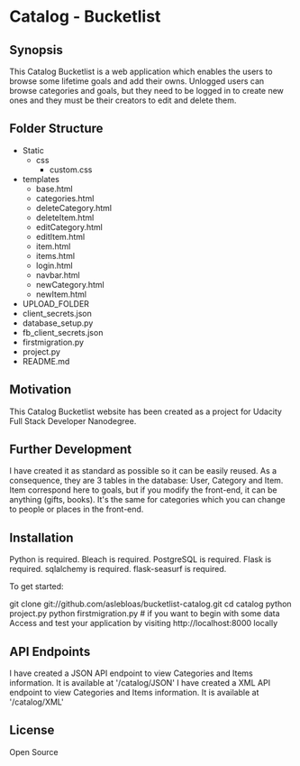 # Catalog - Bucketlist
## Synopsis

This Catalog Bucketlist is a web application which enables the users to browse some lifetime goals and add their owns.
Unlogged users can browse categories and goals, but they need to be logged in to create new ones and they must be their creators to edit and delete them.


## Folder Structure

* Static
  * css
    * custom.css
* templates
  * base.html
  * categories.html
  * deleteCategory.html
  * deleteItem.html
  * editCategory.html
  * editItem.html
  * item.html
  * items.html
  * login.html
  * navbar.html
  * newCategory.html
  * newItem.html
* UPLOAD_FOLDER
* client_secrets.json
* database_setup.py
* fb_client_secrets.json
* firstmigration.py
* project.py
* README.md


## Motivation

This Catalog Bucketlist website has been created as a project for Udacity Full Stack Developer Nanodegree.


## Further Development
I have created it as standard as possible so it can be easily reused.
As a consequence, they are 3 tables in the database: User, Category and Item.
Item correspond here to goals, but if you modify the front-end, it can be anything (gifts, books). It's the same for categories which you can change to people or places in the front-end.


## Installation

Python is required.
Bleach is required.
PostgreSQL is required.
Flask is required.
sqlalchemy is required.
flask-seasurf is required.

To get started:

git clone git://github.com/aslebloas/bucketlist-catalog.git
cd catalog
python project.py
python firstmigration.py # if you want to begin with some data
Access and test your application by visiting http://localhost:8000 locally


## API Endpoints
I have created a JSON API endpoint to view Categories and Items information.
It is available at '/catalog/JSON'
I have created a XML API endpoint to view Categories and Items information.
It is available at '/catalog/XML'

## License
Open Source
